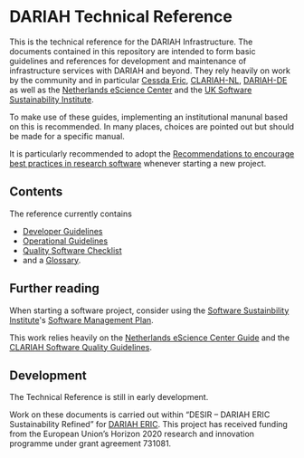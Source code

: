 # DARIAH Technical Reference

This is the technical reference for the DARIAH Infrastructure.
The documents contained in this repository are intended to form basic guidelines and references
for development and maintenance of infrastructure services with DARIAH and beyond.
They rely heavily on work by the community and in particular
[Cessda Eric](https://www.cessda.eu/), [CLARIAH-NL](https://www.clariah.nl/), [DARIAH-DE](https://de.dariah.eu/) as well as the
[Netherlands eScience Center](https://esciencecenter.nl/) and the [UK Software Sustainability Institute](https://www.software.ac.uk).

To make use of these guides, implementing an institutional manunal based on this is recommended.
In many places, choices are pointed out but should be made for a specific manual.

It is particularly recommended to adopt the
[Recommendations to encourage best practices in research software](https://softdev4research.github.io/recommendations/)
whenever starting a new project.

## Contents

The reference currently contains

* [Developer Guidelines](developer-guidelines/01-basics.md)
* [Operational Guidelines](operational-guidelines/01-basics.md)
* [Quality Software Checklist](quality/software-checklist.md)
* and a [Glossary](glossary.md).

## Further reading

When starting a software project, consider using the
[Software Sustainbility Institute](https://www.software.ac.uk)'s
[Software Management Plan](https://www.software.ac.uk/software-management-plans).

This work relies heavily on the
[Netherlands eScience Center Guide](https://guide.esciencecenter.nl/) and the
[CLARIAH Software Quality Guidelines](https://github.com/CLARIAH/software-quality-guidelines).

## Development

The Technical Reference is still in early development.

Work on these documents is carried out within “DESIR – DARIAH ERIC Sustainability Refined” for [DARIAH ERIC](https://www.dariah.eu/).
This project has received funding from the European Union’s Horizon 2020
research and innovation programme under grant agreement 731081.



